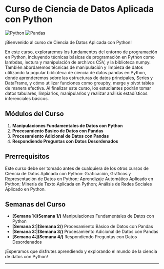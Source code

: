 # Curso de Ciencia de Datos Aplicada con Python

![Python](https://img.shields.io/badge/Python-3776AB?style=for-the-badge&logo=python&logoColor=white)
![Pandas](https://img.shields.io/badge/pandas-%23150458.svg?style=for-the-badge&logo=pandas&logoColor=white)

¡Bienvenido al curso de Ciencia de Datos Aplicada con Python!

En este curso, exploraremos los fundamentos del entorno de programación en Python, incluyendo técnicas básicas de programación en Python como lambdas, lectura y manipulación de archivos CSV, y la biblioteca numpy. También abordaremos técnicas de manipulación y limpieza de datos utilizando la popular biblioteca de ciencia de datos pandas en Python, donde aprenderemos sobre las estructuras de datos principales, Series y DataFrame, y cómo utilizar funciones como groupby, merge y pivot tables de manera efectiva. Al finalizar este curso, los estudiantes podrán tomar datos tabulares, limpiarlos, manipularlos y realizar análisis estadísticos inferenciales básicos.

## Módulos del Curso

1. **Manipulaciones Fundamentales de Datos con Python**
2. **Procesamiento Básico de Datos con Pandas**
3. **Procesamiento Adicional de Datos con Pandas**
4. **Respondiendo Preguntas con Datos Desordenados**

## Prerrequisitos

Este curso debe ser tomado antes de cualquiera de los otros cursos de Ciencia de Datos Aplicada con Python: Graficación, Gráficos y Representación de Datos en Python; Aprendizaje Automático Aplicado en Python; Minería de Texto Aplicada en Python; Análisis de Redes Sociales Aplicado en Python.

## Semanas del Curso

- **[Semana 1:](Semana 1/)** Manipulaciones Fundamentales de Datos con Python
- **[Semana 2:](Semana 2/)** Procesamiento Básico de Datos con Pandas
- **[Semana 3:](Semana 3/)** Procesamiento Adicional de Datos con Pandas
- **[Semana 4:](Semana 4/)** Respondiendo Preguntas con Datos Desordenados

¡Esperamos que disfrutes aprendiendo y explorando el mundo de la ciencia de datos con Python! 

---
